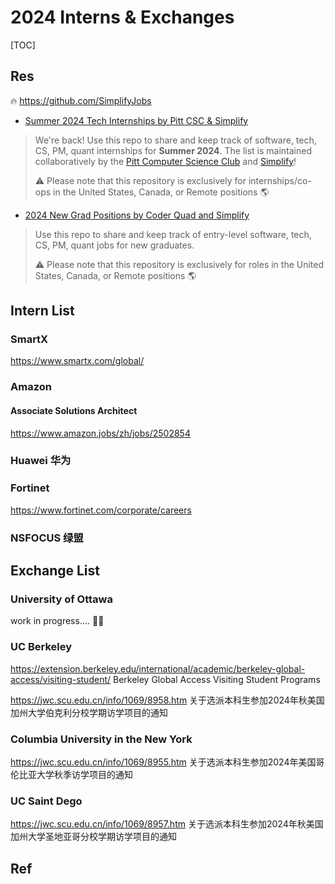 # 2024 Interns & Exchanges

[TOC]



## Res
🔥 https://github.com/SimplifyJobs

- [Summer 2024 Tech Internships by Pitt CSC & Simplify](https://github.com/pittcsc/Summer2024-Internships)
> We're back! Use this repo to share and keep track of software, tech, CS, PM, quant internships for **Summer 2024**. The list is maintained collaboratively by the [Pitt Computer Science Club](https://pittcsc.org/) and [Simplify](https://simplify.jobs/)!
> 
> ⚠️ Please note that this repository is exclusively for internships/co-ops in the United States, Canada, or Remote positions 🌎

- [2024 New Grad Positions by Coder Quad and Simplify](https://github.com/SimplifyJobs/New-Grad-Positions)
> Use this repo to share and keep track of entry-level software, tech, CS, PM, quant jobs for new graduates.
> 
> ⚠️ Please note that this repository is exclusively for roles in the United States, Canada, or Remote positions 🌎




## Intern List
### SmartX
https://www.smartx.com/global/

### Amazon 
#### Associate Solutions Architect
https://www.amazon.jobs/zh/jobs/2502854


### Huawei 华为


### Fortinet
https://www.fortinet.com/corporate/careers


### NSFOCUS 绿盟


## Exchange List
### University of Ottawa
work in progress....
🙏🙏


### UC Berkeley
https://extension.berkeley.edu/international/academic/berkeley-global-access/visiting-student/
Berkeley Global Access Visiting Student Programs

https://jwc.scu.edu.cn/info/1069/8958.htm
关于选派本科生参加2024年秋美国加州大学伯克利分校学期访学项目的通知


### Columbia University in the New York
https://jwc.scu.edu.cn/info/1069/8955.htm
关于选派本科生参加2024年美国哥伦比亚大学秋季访学项目的通知


### UC Saint Dego
https://jwc.scu.edu.cn/info/1069/8957.htm
关于选派本科生参加2024年秋美国加州大学圣地亚哥分校学期访学项目的通知



## Ref

